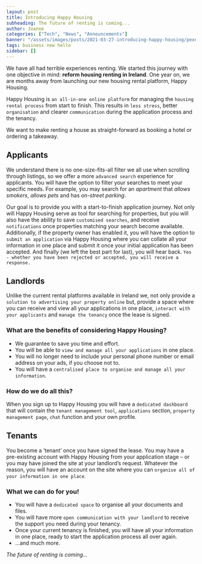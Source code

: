 ```yaml
---
layout: post
title: Introducing Happy Housing
subheading: The future of renting is coming...
author: Joanne
categories: ["Tech", "News", "Announcements"]
banner: "/assets/images/posts/2021-03-27-introducing-happy-housing/pexels-fauxels-3182784.jpg"
tags: business new hello
sidebar: []
---
```


We have all had terrible experiences renting. We started this journey with one objective in mind: **reform housing renting in Ireland**. One year on, we are months away from launching our new housing rental platform, Happy Housing.

Happy Housing is `an all-in-one online platform` for managing the `housing rental process` from start to finish. This results in `less stress`, better `organisation` and clearer `communication` during the application process and the tenancy. 

We want to make renting a house as straight-forward as booking a hotel or ordering a takeaway. 

## Applicants

We understand there is no one-size-fits-all filter we all use when scrolling through listings, so we offer a more `advanced search` experience for applicants. You will have the option to filter your searches to meet your specific needs. For example, you may search for an *apartment* that *allows smokers*, *allows pets* and has *on-street parking*.

Our goal is to provide you with a start-to-finish application journey. Not only will Happy Housing serve as tool for searching for properties, but you will also have the ability to save `customised searches`, and receive `notifications` once properties matching your search become available. Additionally, if the property owner has enabled it, you will have the option to `submit an application` via Happy Housing where you can collate all your information in one place and submit it once your initial application has been accepted. And finally (we left the best part for last), you will hear back. `Yes - whether you have been rejected or accepted, you will receive a response.` 

## Landlords

Unlike the current rental platforms available in Ireland we, not only provide a `solution to advertising your property online` but, provide a space where you can receive and view all your applications in one place, `interact with your applicants` and `manage the tenancy` once the lease is signed.

### What are the benefits of considering Happy Housing?
- We guarantee to save you time and effort.
- You will be able to `view and manage all your applications` in one place.
- You will no longer need to include your personal phone number or email address on your ads, if you choose not to.
- You will have a `centralised place to organise and manage all your information`.

### How do we do all this?
When you sign up to Happy Housing you will have a `dedicated dashboard` that will contain the `tenant management tool`, `applications` section, `property management page`, `chat` function and your own profile.

## Tenants 

You become a ‘tenant’ once you have signed the lease. 
You may have a pre-existing account with Happy Housing from your application stage – or you may have joined the site at your landlord’s request. Whatever the reason, you will have an account on the site where you can `organise all of your information in one place`. 
### What we can do for you!
- You will have a `dedicated space` to organise all your documents and files.
- You will have more `open communication with your landlord` to receive the support you need during your tenancy.
- Once your current tenancy is finished, you will have all your information in one place, ready to start the application process all over again.
- …and much more.

*The future of renting is coming…*


